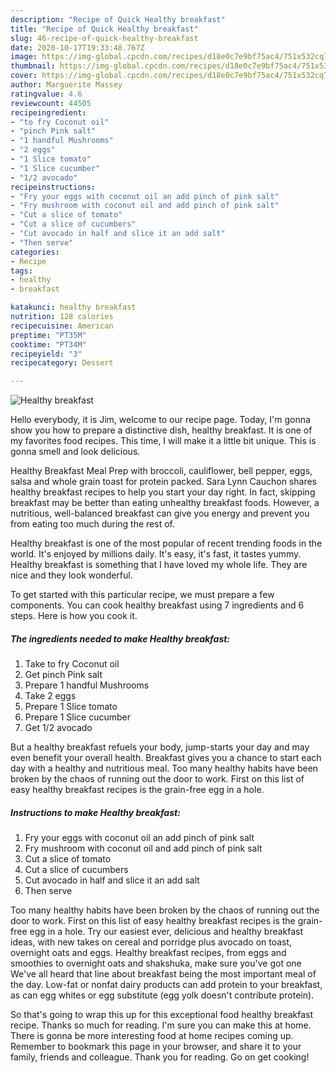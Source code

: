 ```yaml
---
description: "Recipe of Quick Healthy breakfast"
title: "Recipe of Quick Healthy breakfast"
slug: 46-recipe-of-quick-healthy-breakfast
date: 2020-10-17T19:33:48.767Z
image: https://img-global.cpcdn.com/recipes/d18e0c7e9bf75ac4/751x532cq70/healthy-breakfast-recipe-main-photo.jpg
thumbnail: https://img-global.cpcdn.com/recipes/d18e0c7e9bf75ac4/751x532cq70/healthy-breakfast-recipe-main-photo.jpg
cover: https://img-global.cpcdn.com/recipes/d18e0c7e9bf75ac4/751x532cq70/healthy-breakfast-recipe-main-photo.jpg
author: Marguerite Massey
ratingvalue: 4.6
reviewcount: 44505
recipeingredient:
- "to fry Coconut oil"
- "pinch Pink salt"
- "1 handful Mushrooms"
- "2 eggs"
- "1 Slice tomato"
- "1 Slice cucumber"
- "1/2 avocado"
recipeinstructions:
- "Fry your eggs with coconut oil an add pinch of pink salt"
- "Fry mushroom with coconut oil and add pinch of pink salt"
- "Cut a slice of tomato"
- "Cut a slice of cucumbers"
- "Cut avocado in half and slice it an add salt"
- "Then serve"
categories:
- Recipe
tags:
- healthy
- breakfast

katakunci: healthy breakfast 
nutrition: 128 calories
recipecuisine: American
preptime: "PT35M"
cooktime: "PT34M"
recipeyield: "3"
recipecategory: Dessert

---
```



![Healthy breakfast](https://img-global.cpcdn.com/recipes/d18e0c7e9bf75ac4/751x532cq70/healthy-breakfast-recipe-main-photo.jpg)

Hello everybody, it is Jim, welcome to our recipe page. Today, I'm gonna show you how to prepare a distinctive dish, healthy breakfast. It is one of my favorites food recipes. This time, I will make it a little bit unique. This is gonna smell and look delicious.

Healthy Breakfast Meal Prep with broccoli, cauliflower, bell pepper, eggs, salsa and whole grain toast for protein packed. Sara Lynn Cauchon shares healthy breakfast recipes to help you start your day right. In fact, skipping breakfast may be better than eating unhealthy breakfast foods. However, a nutritious, well-balanced breakfast can give you energy and prevent you from eating too much during the rest of.

Healthy breakfast is one of the most popular of recent trending foods in the world. It's enjoyed by millions daily. It's easy, it's fast, it tastes yummy. Healthy breakfast is something that I have loved my whole life. They are nice and they look wonderful.


To get started with this particular recipe, we must prepare a few components. You can cook healthy breakfast using 7 ingredients and 6 steps. Here is how you cook it.

<!--inarticleads1-->

##### The ingredients needed to make Healthy breakfast:

1. Take to fry Coconut oil
1. Get pinch Pink salt
1. Prepare 1 handful Mushrooms
1. Take 2 eggs
1. Prepare 1 Slice tomato
1. Prepare 1 Slice cucumber
1. Get 1/2 avocado


But a healthy breakfast refuels your body, jump-starts your day and may even benefit your overall health. Breakfast gives you a chance to start each day with a healthy and nutritious meal. Too many healthy habits have been broken by the chaos of running out the door to work. First on this list of easy healthy breakfast recipes is the grain-free egg in a hole. 

<!--inarticleads2-->

##### Instructions to make Healthy breakfast:

1. Fry your eggs with coconut oil an add pinch of pink salt
1. Fry mushroom with coconut oil and add pinch of pink salt
1. Cut a slice of tomato
1. Cut a slice of cucumbers
1. Cut avocado in half and slice it an add salt
1. Then serve


Too many healthy habits have been broken by the chaos of running out the door to work. First on this list of easy healthy breakfast recipes is the grain-free egg in a hole. Try our easiest ever, delicious and healthy breakfast ideas, with new takes on cereal and porridge plus avocado on toast, overnight oats and eggs. Healthy breakfast recipes, from eggs and smoothies to overnight oats and shakshuka, make sure you&#39;ve got one We&#39;ve all heard that line about breakfast being the most important meal of the day. Low-fat or nonfat dairy products can add protein to your breakfast, as can egg whites or egg substitute (egg yolk doesn&#39;t contribute protein). 

So that's going to wrap this up for this exceptional food healthy breakfast recipe. Thanks so much for reading. I'm sure you can make this at home. There is gonna be more interesting food at home recipes coming up. Remember to bookmark this page in your browser, and share it to your family, friends and colleague. Thank you for reading. Go on get cooking!
